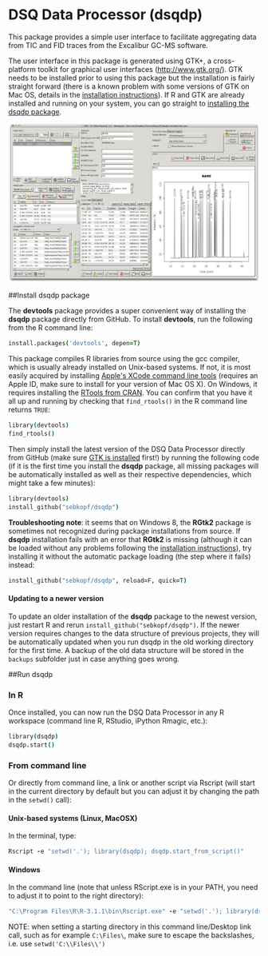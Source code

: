DSQ Data Processor (dsqdp)
=====

This package provides a simple user interface to facilitate aggregating data from TIC and FID traces from the Excalibur GC-MS software.

The user interface in this package is generated using GTK+, a cross-platform toolkit for graphical user interfaces (http://www.gtk.org/). GTK needs to be installed prior to using this package but the installation is fairly straight forward (there is a known problem with some versions of GTK on Mac OS, details in the [installation instructions](https://gist.github.com/sebkopf/9405675)). If R and GTK are already installed and running on your system, you can go straight to [installing the dsqdp package](#install-dsqdp-package).

![Screenshot of the DSQ Data Processor](/inst/doc/screenshot.png?raw=true)

##Install dsqdp package

The **devtools** package provides a super convenient way of installing the **dsqdp** package directly from GitHub. To install **devtools**, run the following from the R command line:
```coffee
install.packages('devtools', depen=T) 
```

This package compiles R libraries from source using the gcc compiler, which is usually already installed on Unix-based systems. If not, it is most easily acquired by installing [Apple's XCode command line tools](https://developer.apple.com/downloads/) (requires an Apple ID, make sure to install for your version of Mac OS X). On Windows, it requires installing the [RTools from CRAN](http://cran.r-project.org/bin/windows/Rtools/). You can confirm that you have it all up and running by checking that ```find_rtools()``` in the R command line returns ```TRUE```:

```coffee
library(devtools)
find_rtools()
```
Then simply install the latest version of the DSQ Data Processor directly from GitHub (make sure [GTK is installed](https://gist.github.com/sebkopf/9405675) first!) by running the following code (if it is the first time you install the **dsqdp** package, all missing packages will be automatically installed as well as their respective dependencies, which might take a few minutes):

```coffee
library(devtools)
install_github("sebkopf/dsqdp")
```

**Troubleshooting note**: it seems that on Windows 8, the **RGtk2** package is sometimes not recognized during package installations from source. If **dsqdp** installation fails with an error that **RGtk2** is missing (although it can be loaded without any problems following the [installation instructions](https://gist.github.com/sebkopf/9405675)), try installing it without the automatic package loading (the step where it fails) instead: 

```coffee
install_github("sebkopf/dsqdp", reload=F, quick=T)
```

#### Updating to a newer version

To update an older installation of the **dsqdp** package to the newest version, just restart R and rerun ```install_github("sebkopf/dsqdp")```. If the newer version requires changes to the data structure of previous projects, they will be automatically updated when you run dsqdp in the old working directory for the first time. A backup of the old data structure will be stored in the ```backups``` subfolder just in case anything goes wrong.

##Run dsqdp

### In R
Once installed, you can now run the DSQ Data Processor in any R workspace (command line R, RStudio, iPython Rmagic, etc.):

```coffee
library(dsqdp)
dsqdp.start()
```

### From command line

Or directly from command line, a link or another script via Rscript (will start in the current directory by default but you can adjust it by changing the path in the ```setwd()``` call):

#### Unix-based systems (Linux, MacOSX)

In the terminal, type:
```coffee
Rscript -e "setwd('.'); library(dsqdp); dsqdp.start_from_script()"
```

#### Windows

In the command line (note that unless RScript.exe is in your PATH, you need to adjust it to point to the right directory):
```coffee
"C:\Program Files\R\R-3.1.1\bin\Rscript.exe" -e "setwd('.'); library(dsqdp); dsqdp.start_from_script()"
```

NOTE: when setting a starting directory in this command line/Desktop link call, such as for example ```C:\Files\```, make sure to escape the backslashes, i.e. use ```setwd('C:\\Files\\')```
